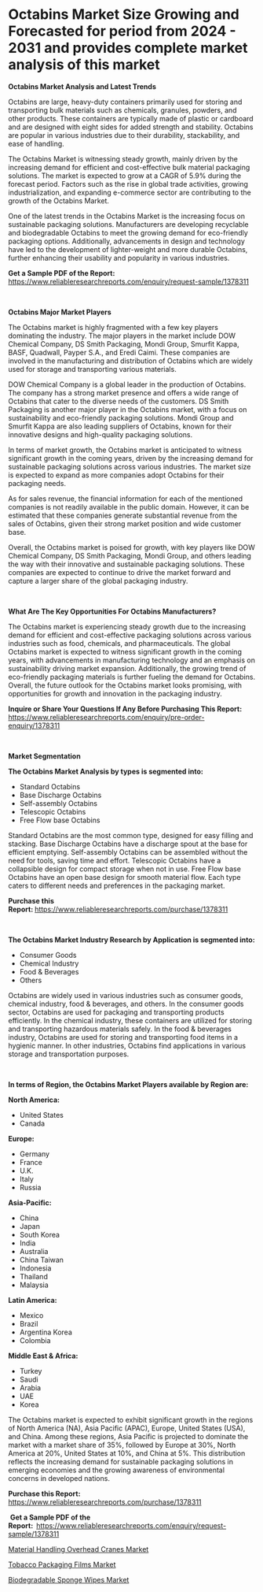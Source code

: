 <p><h1>Octabins Market Size Growing and Forecasted for period from 2024 - 2031 and provides complete market analysis of this market</h1></p><p><strong>Octabins Market Analysis and Latest Trends</strong></p>
<p><p>Octabins are large, heavy-duty containers primarily used for storing and transporting bulk materials such as chemicals, granules, powders, and other products. These containers are typically made of plastic or cardboard and are designed with eight sides for added strength and stability. Octabins are popular in various industries due to their durability, stackability, and ease of handling.</p><p>The Octabins Market is witnessing steady growth, mainly driven by the increasing demand for efficient and cost-effective bulk material packaging solutions. The market is expected to grow at a CAGR of 5.9% during the forecast period. Factors such as the rise in global trade activities, growing industrialization, and expanding e-commerce sector are contributing to the growth of the Octabins Market.</p><p>One of the latest trends in the Octabins Market is the increasing focus on sustainable packaging solutions. Manufacturers are developing recyclable and biodegradable Octabins to meet the growing demand for eco-friendly packaging options. Additionally, advancements in design and technology have led to the development of lighter-weight and more durable Octabins, further enhancing their usability and popularity in various industries.</p></p>
<p><strong>Get a Sample PDF of the Report:&nbsp;</strong> <a href="https://www.reliableresearchreports.com/enquiry/request-sample/1378311">https://www.reliableresearchreports.com/enquiry/request-sample/1378311</a></p>
<p>&nbsp;</p>
<p><strong>Octabins Major Market Players</strong></p>
<p><p>The Octabins market is highly fragmented with a few key players dominating the industry. The major players in the market include DOW Chemical Company, DS Smith Packaging, Mondi Group, Smurfit Kappa, BASF, Quadwall, Payper S.A., and Eredi Caimi. These companies are involved in the manufacturing and distribution of Octabins which are widely used for storage and transporting various materials.</p><p>DOW Chemical Company is a global leader in the production of Octabins. The company has a strong market presence and offers a wide range of Octabins that cater to the diverse needs of the customers. DS Smith Packaging is another major player in the Octabins market, with a focus on sustainability and eco-friendly packaging solutions. Mondi Group and Smurfit Kappa are also leading suppliers of Octabins, known for their innovative designs and high-quality packaging solutions.</p><p>In terms of market growth, the Octabins market is anticipated to witness significant growth in the coming years, driven by the increasing demand for sustainable packaging solutions across various industries. The market size is expected to expand as more companies adopt Octabins for their packaging needs.</p><p>As for sales revenue, the financial information for each of the mentioned companies is not readily available in the public domain. However, it can be estimated that these companies generate substantial revenue from the sales of Octabins, given their strong market position and wide customer base.</p><p>Overall, the Octabins market is poised for growth, with key players like DOW Chemical Company, DS Smith Packaging, Mondi Group, and others leading the way with their innovative and sustainable packaging solutions. These companies are expected to continue to drive the market forward and capture a larger share of the global packaging industry.</p></p>
<p>&nbsp;</p>
<p><strong>What Are The Key Opportunities For Octabins Manufacturers?</strong></p>
<p><p>The Octabins market is experiencing steady growth due to the increasing demand for efficient and cost-effective packaging solutions across various industries such as food, chemicals, and pharmaceuticals. The global Octabins market is expected to witness significant growth in the coming years, with advancements in manufacturing technology and an emphasis on sustainability driving market expansion. Additionally, the growing trend of eco-friendly packaging materials is further fueling the demand for Octabins. Overall, the future outlook for the Octabins market looks promising, with opportunities for growth and innovation in the packaging industry.</p></p>
<p><strong>Inquire or Share Your Questions If Any Before Purchasing This Report:</strong> <a href="https://www.reliableresearchreports.com/enquiry/pre-order-enquiry/1378311">https://www.reliableresearchreports.com/enquiry/pre-order-enquiry/1378311</a></p>
<p>&nbsp;</p>
<p><strong>Market Segmentation</strong></p>
<p><strong>The Octabins Market Analysis by types is segmented into:</strong></p>
<p><ul><li>Standard Octabins</li><li>Base Discharge Octabins</li><li>Self-assembly Octabins</li><li>Telescopic Octabins</li><li>Free Flow base Octabins</li></ul></p>
<p><p>Standard Octabins are the most common type, designed for easy filling and stacking. Base Discharge Octabins have a discharge spout at the base for efficient emptying. Self-assembly Octabins can be assembled without the need for tools, saving time and effort. Telescopic Octabins have a collapsible design for compact storage when not in use. Free Flow base Octabins have an open base design for smooth material flow. Each type caters to different needs and preferences in the packaging market.</p></p>
<p><strong>Purchase this Report:&nbsp;</strong><a href="https://www.reliableresearchreports.com/purchase/1378311">https://www.reliableresearchreports.com/purchase/1378311</a></p>
<p>&nbsp;</p>
<p><strong>The Octabins Market Industry Research by Application is segmented into:</strong></p>
<p><ul><li>Consumer Goods</li><li>Chemical Industry</li><li>Food & Beverages</li><li>Others</li></ul></p>
<p><p>Octabins are widely used in various industries such as consumer goods, chemical industry, food & beverages, and others. In the consumer goods sector, Octabins are used for packaging and transporting products efficiently. In the chemical industry, these containers are utilized for storing and transporting hazardous materials safely. In the food & beverages industry, Octabins are used for storing and transporting food items in a hygienic manner. In other industries, Octabins find applications in various storage and transportation purposes.</p></p>
<p>&nbsp;</p>
<p><strong>In terms of Region, the Octabins Market Players available by Region are:</strong></p>
<p>
    <p> <strong> North America: </strong>
        <ul>
            <li>United States</li>
            <li>Canada</li>
        </ul>
        </p> 
    <p> <strong> Europe: </strong>
        <ul>
            <li>Germany</li>
            <li>France</li>
            <li>U.K.</li>
            <li>Italy</li>
            <li>Russia</li>
        </ul>
        </p> 
    <p> <strong> Asia-Pacific: </strong>
        <ul>
            <li>China</li>
            <li>Japan</li>
            <li>South Korea</li>
            <li>India</li>
            <li>Australia</li>
            <li>China Taiwan</li>
            <li>Indonesia</li>
            <li>Thailand</li>
            <li>Malaysia</li>
        </ul>
        </p> 
    <p> <strong> Latin America: </strong>
        <ul>
            <li>Mexico</li>
            <li>Brazil</li>
            <li>Argentina Korea</li>
            <li>Colombia</li>
        </ul>
        </p> 
    <p> <strong> Middle East & Africa: </strong>
        <ul>
            <li>Turkey</li>
            <li>Saudi</li>
            <li>Arabia</li>
            <li>UAE</li>
            <li>Korea</li>
        </ul>
    </p>
    </p>
<p><p>The Octabins market is expected to exhibit significant growth in the regions of North America (NA), Asia Pacific (APAC), Europe, United States (USA), and China. Among these regions, Asia Pacific is projected to dominate the market with a market share of 35%, followed by Europe at 30%, North America at 20%, United States at 10%, and China at 5%. This distribution reflects the increasing demand for sustainable packaging solutions in emerging economies and the growing awareness of environmental concerns in developed nations.</p></p>
<p><strong>Purchase this Report: </strong><a href="https://www.reliableresearchreports.com/purchase/1378311">https://www.reliableresearchreports.com/purchase/1378311</a></p>
<p>&nbsp;<strong>Get a Sample PDF of the Report:&nbsp;&nbsp;</strong><a href="https://www.reliableresearchreports.com/enquiry/request-sample/1378311">https://www.reliableresearchreports.com/enquiry/request-sample/1378311</a></p>
<p><strong></strong></p>
<p><p><a href="https://view.publitas.com/reportprime-1/material-handling-overhead-cranes-market-provides-a-comprehensive-analysis-including-a-macro-overview-of-the-market-as-well-as-micro-details-such-as-market-size-and-competitive-landscape/">Material Handling Overhead Cranes Market</a></p><p><a href="https://view.publitas.com/reportprime-1/tobacco-packaging-films-market-research-report-forecasted-for-period-from-2023-2030-by-market-type-market-application-and-region/">Tobacco Packaging Films Market</a></p><p><a href="https://view.publitas.com/reportprime-1/biodegradable-sponge-wipes-market-size-share-trends-analysis-report-by-application-regional-outlook-competitive-strategies-and-segment-forecasts-2023-2030/">Biodegradable Sponge Wipes Market</a></p></p>